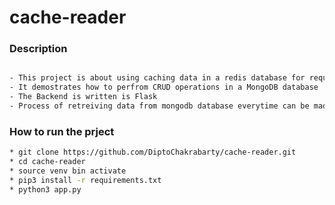 # cache-reader


### Description
 
 ```sh

 - This project is about using caching data in a redis database for requests
 - It demostrates how to perfrom CRUD operations in a MongoDB database 
 - The Backend is written is Flask
 - Process of retreiving data from mongodb database everytime can be made comparitvely faster if we can cache the epeated requests 

 ```

 ### How to run the prject 

 ```sh
 * git clone https://github.com/DiptoChakrabarty/cache-reader.git
 * cd cache-reader
 * source venv bin activate
 * pip3 install -r requirements.txt
 * python3 app.py 
 
 ```